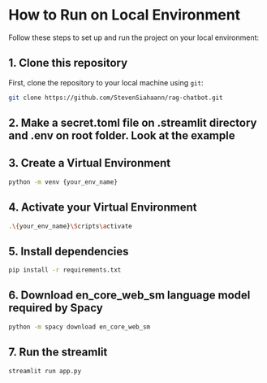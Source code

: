 # How to Run on Local Environment

Follow these steps to set up and run the project on your local environment:

## 1. Clone this repository

First, clone the repository to your local machine using `git`:

```bash
git clone https://github.com/StevenSiahaann/rag-chatbot.git

```
## 2. Make a secret.toml file on .streamlit directory and .env on root folder. Look at the example
## 3. Create a Virtual Environment
```bash
python -m venv {your_env_name}
```
## 4. Activate your Virtual Environment
```bash
.\{your_env_name}\Scripts\activate
```
## 5. Install dependencies
```bash
pip install -r requirements.txt
```
## 6. Download en_core_web_sm language model required by Spacy
```bash 
python -m spacy download en_core_web_sm
```
## 7. Run the streamlit
```bash 
streamlit run app.py
```


